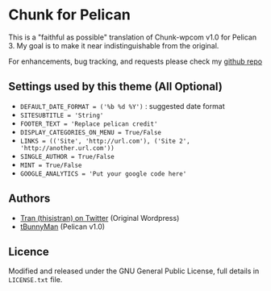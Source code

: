 # Chunk for Pelican
This is a "faithful as possible" translation of Chunk-wpcom v1.0 for Pelican 3. My goal is to make it near indistinguishable from the original.

For enhancements, bug tracking, and requests please check my [github repo](https://github.com/tbunnyman/pelican-chunk)

## Settings used by this theme (All Optional)
* `DEFAULT_DATE_FORMAT = ('%b %d %Y')` : suggested date format
* `SITESUBTITLE = 'String'`
* `FOOTER_TEXT = 'Replace pelican credit'`
* `DISPLAY_CATEGORIES_ON_MENU = True/False`
* `LINKS = (('Site', 'http://url.com'), ('Site 2', 'http://another.url.com'))`
* `SINGLE_AUTHOR = True/False`
* `MINT = True/False`
* `GOOGLE_ANALYTICS = 'Put your google code here'`

## Authors
* [Tran (thisistran) on Twitter](http://twitter.com/#!/thisistran) (Original Wordpress)
* [tBunnyMan](http://bunnyman.info) (Pelican v1.0)

## Licence
Modified and released under the GNU General Public License, full details in `LICENSE.txt` file.
